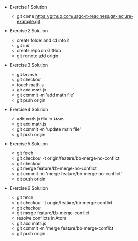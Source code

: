 - Exercise 1 Solution
  - git clone https://github.com/uagc-it-readiness/git-lecture-example.git

- Exercise 2 Solution
  - create folder and cd into it
  - git init
  - create repo on GitHub
  - git remote add origin <repo url>

- Exercise 3 Solution
  - git branch <branch name>
  - git checkout <branch name>
  - touch math.js
  - git add math.js
  - git commit -m 'add math file'
  - git push origin <branch name>

- Exercise 4 Solution
  - edit math.js file in Atom
  - git add math.js
  - git commit -m 'update math file'
  - git push origin <branch name>

- Exercise 5 Solution
  - git fetch
  - git checkout -t origin/feature/bb-merge-no-conflict
  - git checkout <branch name>
  - git merge feature/bb-merge-no-conflict
  - git commit -m 'merge feature/bb-merge-no-conflict'
  - git push origin <branch name>

- Exercise 6 Solution
  - git fetch
  - git checkout -t origin/feature/bb-merge-conflict
  - git checkout <branch name>
  - git merge feature/bb-merge-conflict
  - resolve conflicts in Atom
  - git add math.js
  - git commit -m 'merge feature/bb-merge-conflict'
  - git push origin <branch name>
